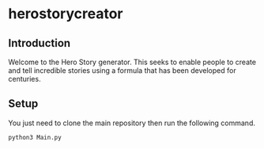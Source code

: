 # herostorycreator

## Introduction
Welcome to the Hero Story generator. This seeks to enable people to create and tell incredible stories using a formula that has been developed for centuries. 

## Setup
You just need to clone the main repository then run the following command.
```
python3 Main.py
```

